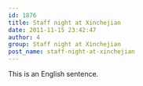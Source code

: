 ```yaml
---
id: 1876
title: Staff night at Xinchejian
date: 2011-11-15 23:42:47
author: 4
group: Staff night at Xinchejian
post_name: staff-night-at-xinchejian
---
```


This is an English sentence.